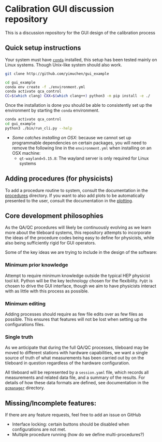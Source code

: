 # Calibration GUI discussion repository

This is a discussion repository for the GUI design of the calibration process

## Quick setup instructions

Your system must have [`conda`][conda] installed, this setup has been tested
mainly on Linux systems. Though Unix-like system should also work.

```bash
git clone http://github.com/yimuchen/gui_example

cd gui_example
conda env create -f ./environment.yml
conda activate qca_control
CC=$(which clang) CXX=$(which clang++) python3 -m pip install -e ./
```

Once the installation is done you should be able to consistently set up the
environment by starting the `conda` environment.

```bash
conda activate qca_control
cd gui_example
python3 ./bin/run_cli.py --help
```

- *Some catches installing on OSX*: because we cannot set up programmable
  dependencies on certain packages, you will need to remove the following line
  in the `environment.yml` when installing on an OSX machine:
  - `qt-wayland=5.15.8`: The wayland server is only required for Linux systems

## Adding procedures (for physicists)

To add a procedure routine to system, consult the documentation in the
[procedures](src/qcmanager/procedures) directory. If you want to also add plots
to be automatically presented to the user, consult the documentation in the
[plotting](src/qcmanager/plotting).


## Core development philosophies

As the QA/QC procedures will likely be continuously evolving as we learn more
about the tileboard systems, this repository attempts to incorporate the ideas
of the procedure codes being easy to define for physicists, while also being
sufficiently rigid for GUI operators.

Some of the key ideas we are trying to include in the design of the software:

### Minimum prior knowledge

Attempt to require minimum knowledge outside the typical HEP physicist tool
kit. Python will be the key technology chosen for the flexibility. `PyQt` is
chosen to drive the GUI interface, though we aim to have physicists interact
with as little with this process as possible.

### Minimum editing

Adding processes should require as few file edits over as few files as
possible. This ensures that features will not be lost when setting up the
configurations files.

### Single truth

As we anticipate that during the full QA/QC processes, tileboard may be moved to
different stations with hardware capabilities, we want a single source of truth
of what measurements has been carried out by on the tileboard in question
regardless of the hardware configuration.

All tileboard will be represented by a `session.yaml` file, which records all
measurements and related data file, and a summary of the results. For details
of how these data formats are defined, see documentation in the
[`qcmanager`](src/qcmanager) directory.

## Missing/Incomplete features:

If there are any feature requests, feel free to add an issue on GitHub

- Interface locking: certain buttons should be disabled when configurations are
  not met.
- Multiple procedure running (how do we define multi-procedures?)

[conda]: https://conda.io/projects/conda/en/latest/user-guide/install/index.html
